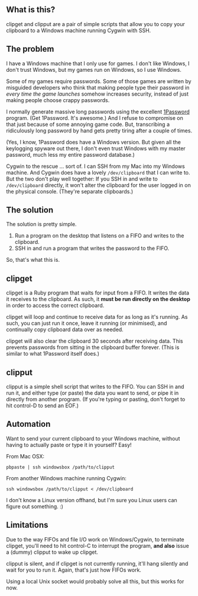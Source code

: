 What is this?
-------------

clipget and clipput are a pair of simple scripts that allow you to copy your clipboard to a Windows machine running Cygwin with SSH.

The problem
-----------

I have a Windows machine that I only use for games.  I don't like Windows, I don't trust Windows, but my games run on Windows, so I use Windows.

Some of my games require passwords.  Some of those games are written by misguided developers who think that making people type their password in _every time the game launches_ somehow increases security, instead of just making people choose crappy passwords.

I normally generate massive long passwords using the excellent [1Password](https://agilebits.com/onepassword) program.  (Get 1Password.  It's awesome.)  And I refuse to compromise on that just because of some annoying game code.  But, transcribing a ridiculously long password by hand gets pretty tiring after a couple of times.

(Yes, I know, 1Password does have a Windows version.  But given all the keylogging spyware out there, I don't even trust Windows with my master password, much less my entire password database.)

Cygwin to the rescue … sort of.  I can SSH from my Mac into my Windows machine.  And Cygwin does have a lovely ```/dev/clipboard``` that I can write to.  But the two don't play well together: If you SSH in and write to ```/dev/clipboard``` directly, it won't alter the clipboard for the user logged in on the physical console.  (They're separate clipboards.)

The solution
------------

The solution is pretty simple.

1. Run a program on the desktop that listens on a FIFO and writes to the clipboard.
2. SSH in and run a program that writes the password to the FIFO.

So, that's what this is.

clipget
-------

clipget is a Ruby program that waits for input from a FIFO.  It writes the data it receives to the clipboard.  As such, it __must be run directly on the desktop__ in order to access the correct clipboard.

clipget will loop and continue to receive data for as long as it's running.  As such, you can just run it once, leave it running (or minimised), and continually copy clipboard data over as needed.

clipget will also clear the clipboard 30 seconds after receiving data.  This prevents passwords from sitting in the clipboard buffer forever.  (This is similar to what 1Password itself does.)

clipput
-------

clipput is a simple shell script that writes to the FIFO.  You can SSH in and run it, and either type (or paste) the data you want to send, or pipe it in directly from another program.  (If you're typing or pasting, don't forget to hit control-D to send an EOF.)

Automation
----------

Want to send your current clipboard to your Windows machine, without having to actually paste or type it in yourself?  Easy!

From Mac OSX:

```shell
pbpaste | ssh windowsbox /path/to/clipput
```

From another Windows machine running Cygwin:

```shell
ssh windowsbox /path/to/clipput < /dev/clipboard
```

I don't know a Linux version offhand, but I'm sure you Linux users can figure out something. :)

Limitations
-----------

Due to the way FIFOs and file I/O work on Windows/Cygwin, to terminate clipget, you'll need to hit control-C to interrupt the program, __and also__ issue a (dummy) clipput to wake up clipget.

clipput is silent, and if clipget is not currently running, it'll hang silently and wait for you to run it.  Again, that's just how FIFOs work.

Using a local Unix socket would probably solve all this, but this works for now.
